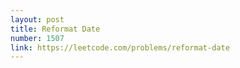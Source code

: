 ```yaml
---
layout: post
title: Reformat Date
number: 1507
link: https://leetcode.com/problems/reformat-date
---
```


